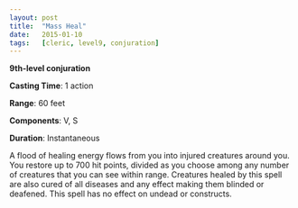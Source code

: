 ```yaml
---
layout: post
title:  "Mass Heal"
date:   2015-01-10
tags:   [cleric, level9, conjuration]
---
```


**9th-level conjuration**

**Casting Time**: 1 action

**Range**: 60 feet

**Components**: V, S

**Duration**: Instantaneous

A flood of healing energy flows from you into injured creatures around you. You restore up to 700 hit points, divided as you choose among any number of creatures that you can see within range. Creatures healed by this spell are also cured of all diseases and any effect making them blinded or deafened. This spell has no effect on undead or constructs.

